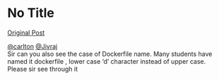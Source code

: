 # No Title

[Original Post](https://discourse.onlinedegree.iitm.ac.in/t/171141/220)

<p><a class="mention" href="/u/carlton">@carlton</a> <a class="mention" href="/u/jivraj">@Jivraj</a><br>
Sir can you also see the case of Dockerfile name. Many students have named it dockerfile , lower case ‘d’ character instead of upper case.<br>
Please sir see through it</p>